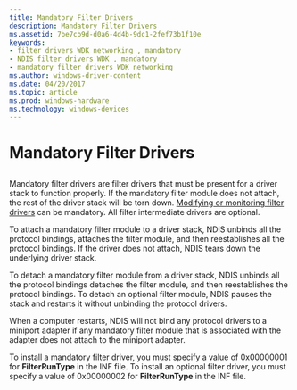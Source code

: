 ```yaml
---
title: Mandatory Filter Drivers
description: Mandatory Filter Drivers
ms.assetid: 7be7cb9d-d0a6-4d4b-9dc1-2fef73b1f10e
keywords:
- filter drivers WDK networking , mandatory
- NDIS filter drivers WDK , mandatory
- mandatory filter drivers WDK networking
ms.author: windows-driver-content
ms.date: 04/20/2017
ms.topic: article
ms.prod: windows-hardware
ms.technology: windows-devices
---
```


# Mandatory Filter Drivers


## <a href="" id="ddk-mandatory-filter-drivers-ng"></a>


Mandatory filter drivers are filter drivers that must be present for a driver stack to function properly. If the mandatory filter module does not attach, the rest of the driver stack will be torn down. [Modifying or monitoring filter drivers](types-of-filter-drivers.md) can be mandatory. All filter intermediate drivers are optional.

To attach a mandatory filter module to a driver stack, NDIS unbinds all the protocol bindings, attaches the filter module, and then reestablishes all the protocol bindings. If the driver does not attach, NDIS tears down the underlying driver stack.

To detach a mandatory filter module from a driver stack, NDIS unbinds all the protocol bindings detaches the filter module, and then reestablishes the protocol bindings. To detach an optional filter module, NDIS pauses the stack and restarts it without unbinding the protocol drivers.

When a computer restarts, NDIS will not bind any protocol drivers to a miniport adapter if any mandatory filter module that is associated with the adapter does not attach to the miniport adapter.

To install a mandatory filter driver, you must specify a value of 0x00000001 for **FilterRunType** in the INF file. To install an optional filter driver, you must specify a value of 0x00000002 for **FilterRunType** in the INF file.

 

 





